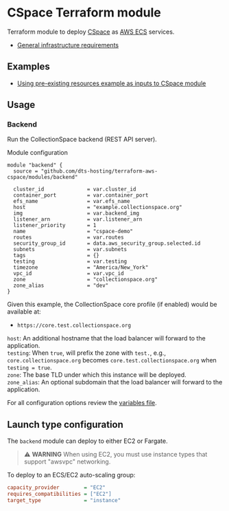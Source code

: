 # CSpace Terraform module

Terraform module to deploy [CSpace](https://cspace.lyrasis.org/) as [AWS ECS](https://aws.amazon.com/ecs/) services.

- [General infrastructure requirements](REQS.md)

## Examples

- [Using pre-existing resources example as inputs to CSpace module](examples/services)

## Usage

### Backend

Run the CollectionSpace backend (REST API server).

Module configuration

```hcl
module "backend" {
  source = "github.com/dts-hosting/terraform-aws-cspace/modules/backend"

  cluster_id              = var.cluster_id
  container_port          = var.container_port
  efs_name                = var.efs_name
  host                    = "example.collectionspace.org"
  img                     = var.backend_img
  listener_arn            = var.listener_arn
  listener_priority       = 1
  name                    = "cspace-demo"
  routes                  = var.routes
  security_group_id       = data.aws_security_group.selected.id
  subnets                 = var.subnets
  tags                    = {}
  testing                 = var.testing
  timezone                = "America/New_York"
  vpc_id                  = var.vpc_id
  zone                    = "collectionspace.org"
  zone_alias              = "dev"
}

```

Given this example, the CollectionSpace core profile (if enabled) would be available at:

- `https://core.test.collectionspace.org`

`host`: An additional hostname that the load balancer will forward to the application.  
`testing`: When `true`, will prefix the zone with `test.`, e.g., `core.collectionspace.org` becomes `core.test.collectionspace.org` when `testing = true`.  
`zone`: The base TLD under which this instance will be deployed.  
`zone_alias`: An optional subdomain that the load balancer will forward to the application.  

For all configuration options review the [variables file](modules/backend/variables.tf).

## Launch type configuration

The `backend` module can deploy to either EC2 or Fargate.

> ⚠️ **WARNING** When using EC2, you must use instance types that support "awsvpc" networking.

To deploy to an ECS/EC2 auto-scaling group:

```ini
capacity_provider        = "EC2"
requires_compatibilities = ["EC2"]
target_type              = "instance"
```
